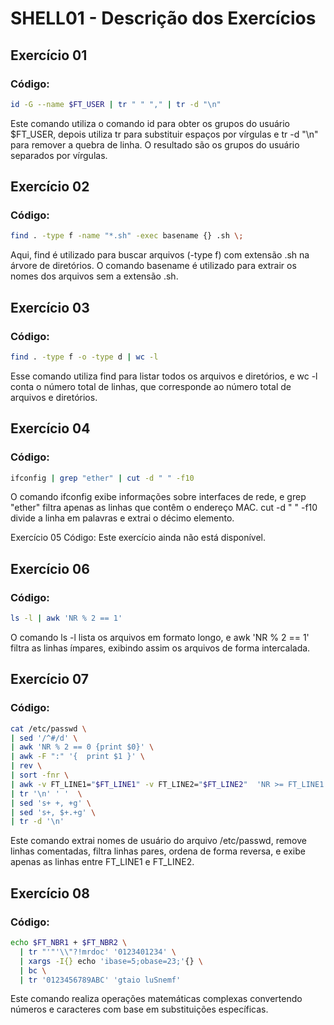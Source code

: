 # SHELL01 - Descrição dos Exercícios

## Exercício 01

### Código:
```bash
id -G --name $FT_USER | tr " " "," | tr -d "\n"
```
Este comando utiliza o comando id para obter os grupos do usuário $FT_USER, depois utiliza tr para substituir espaços por vírgulas e tr -d "\n" para remover a quebra de linha. O resultado são os grupos do usuário separados por vírgulas.

## Exercício 02
### Código:
```bash
find . -type f -name "*.sh" -exec basename {} .sh \;
```
Aqui, find é utilizado para buscar arquivos (-type f) com extensão .sh na árvore de diretórios. O comando basename é utilizado para extrair os nomes dos arquivos sem a extensão .sh.

## Exercício 03
### Código:
```bash
find . -type f -o -type d | wc -l
```
Esse comando utiliza find para listar todos os arquivos e diretórios, e wc -l conta o número total de linhas, que corresponde ao número total de arquivos e diretórios.

## Exercício 04
### Código:
```bash
ifconfig | grep "ether" | cut -d " " -f10
```
O comando ifconfig exibe informações sobre interfaces de rede, e grep "ether" filtra apenas as linhas que contêm o endereço MAC. cut -d " " -f10 divide a linha em palavras e extrai o décimo elemento.

Exercício 05
Código:
Este exercício ainda não está disponível.

## Exercício 06
### Código:
```bash
ls -l | awk 'NR % 2 == 1'
```
O comando ls -l lista os arquivos em formato longo, e awk 'NR % 2 == 1' filtra as linhas ímpares, exibindo assim os arquivos de forma intercalada.

## Exercício 07
### Código:
```bash
cat /etc/passwd \
| sed '/^#/d' \
| awk 'NR % 2 == 0 {print $0}' \
| awk -F ":" '{  print $1 }' \
| rev \
| sort -fnr \
| awk -v FT_LINE1="$FT_LINE1" -v FT_LINE2="$FT_LINE2"  'NR >= FT_LINE1 && NR <= FT_LINE2 { print $0 }' \
| tr '\n' ' '  \
| sed 's+ +, +g' \
| sed 's+, $+.+g' \
| tr -d '\n'
```
Este comando extrai nomes de usuário do arquivo /etc/passwd, remove linhas comentadas, filtra linhas pares, ordena de forma reversa, e exibe apenas as linhas entre FT_LINE1 e FT_LINE2.

## Exercício 08
### Código:
```bash
echo $FT_NBR1 + $FT_NBR2 \
  | tr "'"'\\"?!mrdoc' '0123401234' \
  | xargs -I{} echo 'ibase=5;obase=23;'{} \
  | bc \
  | tr '0123456789ABC' 'gtaio luSnemf'
```
Este comando realiza operações matemáticas complexas convertendo números e caracteres com base em substituições específicas.

